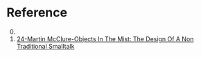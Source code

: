 # Reference

0. []()
0. [24-Martin McClure-Objects In The Mist: The Design Of A Non Traditional Smalltalk](https://www.youtube.com/watch?v=iw4FPqe8KdY)

